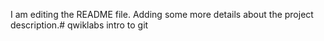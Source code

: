 I am editing the README file. Adding some more details about the project description.# qwiklabs
intro to git
